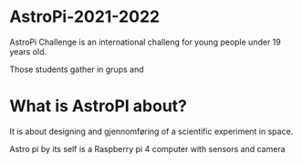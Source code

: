 # AstroPi-2021-2022
AstroPi Challenge is an international challeng for young people under 19 years old. 

Those students gather in grups and 

# What is AstroPI about? 
It is about designing and gjennomføring of a scientific experiment in space. 

Astro pi by its self is a Raspberry pi 4 computer with sensors and camera 

